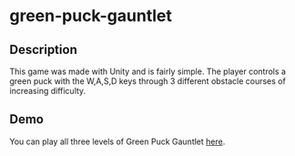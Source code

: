 # green-puck-gauntlet
 
 ## Description
This game was made with Unity and is fairly simple.  The player controls a green puck with the W,A,S,D keys through 3 different obstacle courses of increasing difficulty.

## Demo

You can play all three levels of Green Puck Gauntlet [here](https://sharemygame.com/@ahunt2/green-puck-gauntlet).
